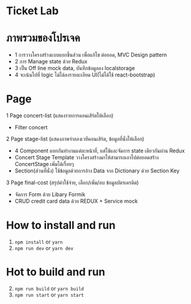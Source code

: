 # Ticket Lab

# ภาพรวมของโปรเจค
- 1 การวางโครงสร้างแบบแยกชิ้นส่วน เพื่อแก้ไข ต่อยอด, MVC Design pattern
- 2 การ Manage state ด้วย Redux
- 3 เป็น Off line mock data, บันทึกข้อมูลลง localstorage
- 4 จะเน้นไปที่ logic ไม่ได้ลงรายละเอียด UI(ไม่ได้ใช้ react-bootstrap)

# Page
1 Page concert-list (แสดงรายการคอนเสิร์ตให้เลือก)
- Filter concert

2 Page stage-list (แสดงภาพจำลองเวทีคอนเสิร์ต, ข้อมูลที่นั่งให้เลือก)
- 4 Component แยกกันทำงานแต่ละหน้าที่, แต่ใช้และจัดการ state เดียวกันผ่าน Redux
- Concert Stage Template วางโครงสร้างมาให้สามารถเอาไปต่อยอดสร้าง ConcertStage เพิ่มได้เรื่อยๆ 
- Section(ส่วนที่นั่ง) ใช้ข้อมูลด้วยการอ้าง Data จาก Dictionary ด้วย Section Key  

3 Page final-cost (สรุปค่าใช้จ่าย, เลือก/เพิ่ม/ลบ ข้อมูลบัตรเครดิต)
- จัดการ Form ด้วย Libary Formik
- CRUD credit card data ด้วย REDUX + Service mock


# How to install and run

1. `npm install` or `yarn`
2. `npm run dev` or `yarn dev`


# Hot to build and run

2. `npm run build` or `yarn build`
3. `npm run start` or `yarn start` 
